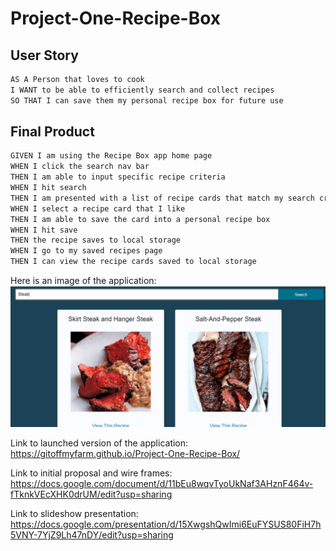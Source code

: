 # Project-One-Recipe-Box

## User Story

```md
AS A Person that loves to cook
I WANT to be able to efficiently search and collect recipes
SO THAT I can save them my personal recipe box for future use
```

## Final Product

```md
GIVEN I am using the Recipe Box app home page
WHEN I click the search nav bar
THEN I am able to input specific recipe criteria
WHEN I hit search
THEN I am presented with a list of recipe cards that match my search criteria
WHEN I select a recipe card that I like
THEN I am able to save the card into a personal recipe box
WHEN I hit save
THEN the recipe saves to local storage
WHEN I go to my saved recipes page
THEN I can view the recipe cards saved to local storage
```

Here is an image of the application: ![Application Image](https://github.com/GitOffMyFarm/Project-One-Recipe-Box/blob/main/assets/images/RecipeBoxImage.png)

Link to launched version of the application: https://gitoffmyfarm.github.io/Project-One-Recipe-Box/

Link to initial proposal and wire frames: https://docs.google.com/document/d/11bEu8wqvTyoUkNaf3AHznF464v-fTknkVEcXHK0drUM/edit?usp=sharing

Link to slideshow presentation: https://docs.google.com/presentation/d/15XwgshQwImi6EuFYSUS80FiH7h5VNY-7YjZ9Lh47nDY/edit?usp=sharing 
